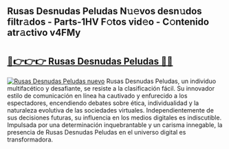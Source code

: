 ## Rusas Desnudas Peludas N𝚞𝚎vos desn𝚞dos filtr𝚊dos - Parts-1HV F𝚘tos vid𝚎o - C𝚘ntenido atr𝚊ctivo v4FMy

# <h2><a href="http://mbc7bwr.tromn.icu/?c=Rusas+Desnudas+Peludas">🔗👉👉👉 Rusas Desnudas Peludas 🔗🔗</a></h2>

[![Rusas Desnudas Peludas nuevo](https://i.imgur.com/pEAQMta.gif)](http://mbc7bwr.tromn.icu/?c=Rusas+Desnudas+Peludas)
Rusas Desnudas Peludas, un individuo multifacético y desafiante, se resiste a la clasificación fácil. Su innovador estilo de comunicación en línea ha cautivado y enfurecido a los espectadores, encendiendo debates sobre ética, individualidad y la naturaleza evolutiva de las sociedades virtuales. Independientemente de sus decisiones futuras, su influencia en los medios digitales es indiscutible. Impulsada por una determinación inquebrantable y un carisma innegable, la presencia de Rusas Desnudas Peludas en el universo digital es transformadora.
